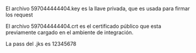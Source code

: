 El archivo 597044444404.key es la llave privada, que es usada para firmar los request

El archivo 597044444404.crt es el certificado público que esta previamente cargado en el ambiente de integración.

La pass del .jks es 12345678